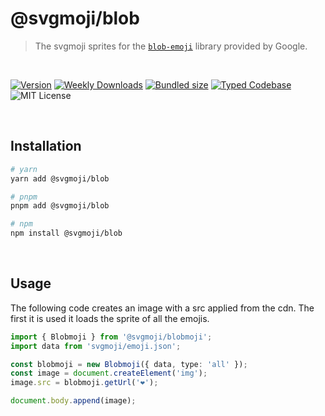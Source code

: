 # @svgmoji/blob

> The svgmoji sprites for the [`blob-emoji`](https://github.com/googlefonts/blob-emoji) library provided by Google.

<br />

[![Version][version]][npm] [![Weekly Downloads][downloads-badge]][npm] [![Bundled size][size-badge]][size] [![Typed Codebase][typescript]](./src/index.ts) ![MIT License][license]

[version]: https://flat.badgen.net/npm/v/@svgmoji/blob
[npm]: https://npmjs.com/package/@svgmoji/blob
[license]: https://flat.badgen.net/badge/license/MIT/purple
[size]: https://bundlephobia.com/result?p=@svgmoji/blob
[size-badge]: https://flat.badgen.net/bundlephobia/minzip/@svgmoji/blob
[typescript]: https://flat.badgen.net/badge/icon/TypeScript?icon=typescript&label
[downloads-badge]: https://badgen.net/npm/dw/@svgmoji/blob/red?icon=npm

<br />

## Installation

```bash
# yarn
yarn add @svgmoji/blob

# pnpm
pnpm add @svgmoji/blob

# npm
npm install @svgmoji/blob
```

<br />

## Usage

The following code creates an image with a src applied from the cdn. The first it is used it loads the sprite of all the emojis.

```ts
import { Blobmoji } from '@svgmoji/blobmoji';
import data from 'svgmoji/emoji.json';

const blobmoji = new Blobmoji({ data, type: 'all' });
const image = document.createElement('img');
image.src = blobmoji.getUrl('❤️');

document.body.append(image);
```
